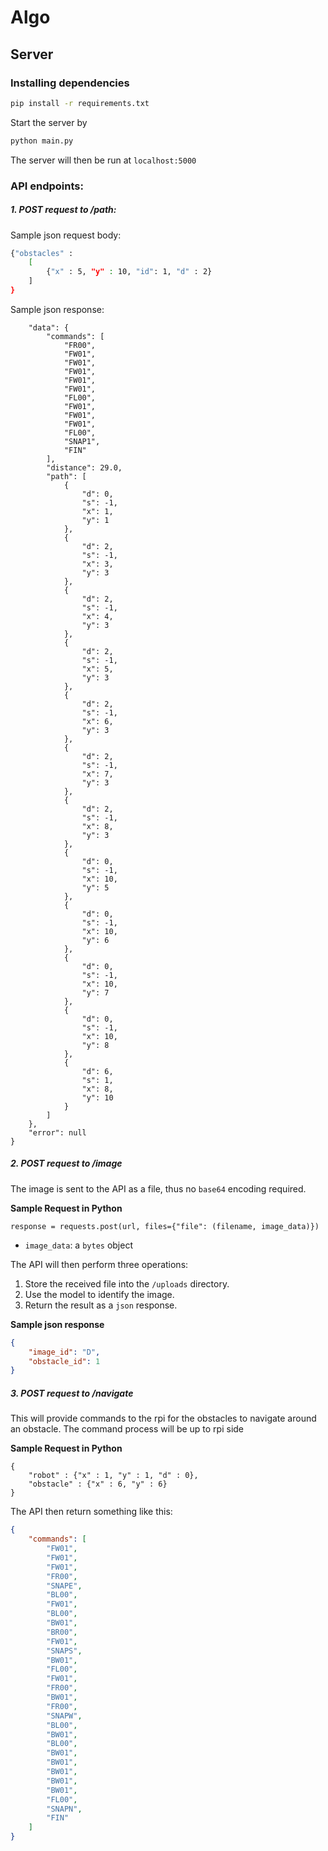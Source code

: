 # Algo

## Server

### Installing dependencies 
```bash
pip install -r requirements.txt
```

Start the server by 

```bash
python main.py
```

The server will then be run at  ``localhost:5000``

### API endpoints:

##### 1. POST request to /path:
Sample json request body:  
```bash
{"obstacles" : 
    [
        {"x" : 5, "y" : 10, "id": 1, "d" : 2} 
    ]
}
```


Sample json response:

```{
    "data": {
        "commands": [
            "FR00",
            "FW01",
            "FW01",
            "FW01",
            "FW01",
            "FW01",
            "FL00",
            "FW01",
            "FW01",
            "FW01",
            "FL00",
            "SNAP1",
            "FIN"
        ],
        "distance": 29.0,
        "path": [
            {
                "d": 0,
                "s": -1,
                "x": 1,
                "y": 1
            },
            {
                "d": 2,
                "s": -1,
                "x": 3,
                "y": 3
            },
            {
                "d": 2,
                "s": -1,
                "x": 4,
                "y": 3
            },
            {
                "d": 2,
                "s": -1,
                "x": 5,
                "y": 3
            },
            {
                "d": 2,
                "s": -1,
                "x": 6,
                "y": 3
            },
            {
                "d": 2,
                "s": -1,
                "x": 7,
                "y": 3
            },
            {
                "d": 2,
                "s": -1,
                "x": 8,
                "y": 3
            },
            {
                "d": 0,
                "s": -1,
                "x": 10,
                "y": 5
            },
            {
                "d": 0,
                "s": -1,
                "x": 10,
                "y": 6
            },
            {
                "d": 0,
                "s": -1,
                "x": 10,
                "y": 7
            },
            {
                "d": 0,
                "s": -1,
                "x": 10,
                "y": 8
            },
            {
                "d": 6,
                "s": 1,
                "x": 8,
                "y": 10
            }
        ]
    },
    "error": null
}
```


##### 2. POST request to /image

The image is sent to the API as a file, thus no `base64` encoding required.

**Sample Request in Python**
```python3
response = requests.post(url, files={"file": (filename, image_data)})
```
- `image_data`: a `bytes` object

The API will then perform three operations:
1. Store the received file into the `/uploads` directory.
2. Use the model to identify the image.
3. Return the result as a `json` response.

**Sample json response**

```json
{
    "image_id": "D",
    "obstacle_id": 1
}
```

##### 3. POST request to /navigate

This will provide commands to the rpi for the obstacles to navigate around an obstacle.
The command process will be up to rpi side

**Sample Request in Python**
```python3
{
    "robot" : {"x" : 1, "y" : 1, "d" : 0}, 
    "obstacle" : {"x" : 6, "y" : 6}   
}
```

The API then return something like this:

```json
{
    "commands": [
        "FW01",
        "FW01",
        "FW01",
        "FR00",
        "SNAPE",
        "BL00",
        "FW01",
        "BL00",
        "BW01",
        "BR00",
        "FW01",
        "SNAPS",
        "BW01",
        "FL00",
        "FW01",
        "FR00",
        "BW01",
        "FR00",
        "SNAPW",
        "BL00",
        "BW01",
        "BL00",
        "BW01",
        "BW01",
        "BW01",
        "BW01",
        "BW01",
        "FL00",
        "SNAPN",
        "FIN"
    ]
}
```